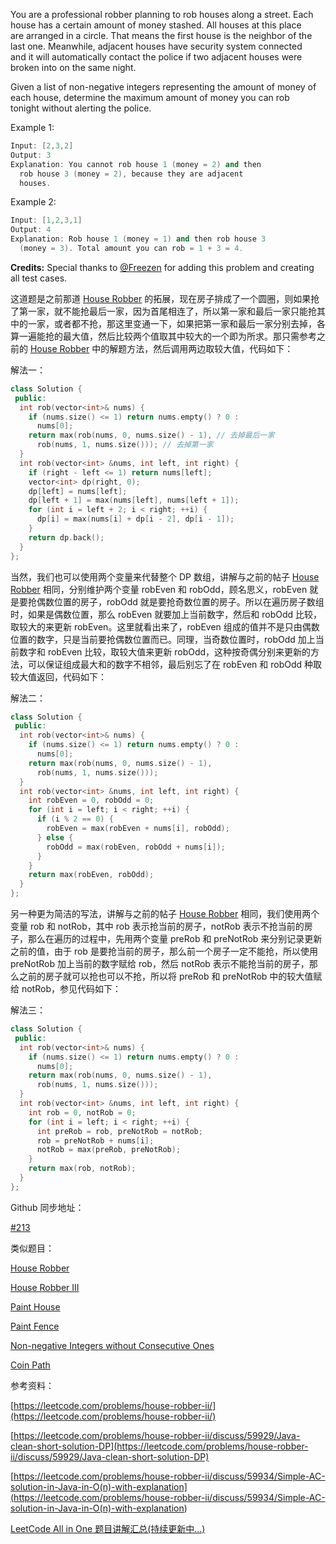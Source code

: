 You are a professional robber planning to rob houses along a street. Each house has a certain amount of money stashed. All houses at this place are arranged in a circle. That means the first house is the neighbor of the last one. Meanwhile, adjacent houses have security system connected and it will automatically contact the police if two adjacent houses were broken into on the same night.

Given a list of non-negative integers representing the amount of money of each house, determine the maximum amount of money you can rob tonight without alerting the police.

Example 1:

```cpp
Input: [2,3,2]
Output: 3
Explanation: You cannot rob house 1 (money = 2) and then
  rob house 3 (money = 2), because they are adjacent
  houses.
```

Example 2:

```cpp
Input: [1,2,3,1]
Output: 4
Explanation: Rob house 1 (money = 1) and then rob house 3
  (money = 3). Total amount you can rob = 1 + 3 = 4.
```

**Credits:** Special thanks to [@Freezen](https://oj.leetcode.com/discuss/user/Freezen) for adding this problem and creating all test cases.

这道题是之前那道 [House Robber](http://www.cnblogs.com/grandyang/p/4383632.html) 的拓展，现在房子排成了一个圆圈，则如果抢了第一家，就不能抢最后一家，因为首尾相连了，所以第一家和最后一家只能抢其中的一家，或者都不抢，那这里变通一下，如果把第一家和最后一家分别去掉，各算一遍能抢的最大值，然后比较两个值取其中较大的一个即为所求。那只需参考之前的 [House Robber](http://www.cnblogs.com/grandyang/p/4383632.html) 中的解题方法，然后调用两边取较大值，代码如下：

解法一：

```cpp
class Solution {
 public:
  int rob(vector<int>& nums) {
    if (nums.size() <= 1) return nums.empty() ? 0 :
      nums[0];
    return max(rob(nums, 0, nums.size() - 1), // 去掉最后一家
      rob(nums, 1, nums.size())); // 去掉第一家
  }
  int rob(vector<int> &nums, int left, int right) {
    if (right - left <= 1) return nums[left];
    vector<int> dp(right, 0);
    dp[left] = nums[left];
    dp[left + 1] = max(nums[left], nums[left + 1]);
    for (int i = left + 2; i < right; ++i) {
      dp[i] = max(nums[i] + dp[i - 2], dp[i - 1]);
    }
    return dp.back();
  }
};
```

当然，我们也可以使用两个变量来代替整个 DP 数组，讲解与之前的帖子 [House Robber](http://www.cnblogs.com/grandyang/p/4383632.html) 相同，分别维护两个变量 robEven 和 robOdd，顾名思义，robEven 就是要抢偶数位置的房子，robOdd 就是要抢奇数位置的房子。所以在遍历房子数组时，如果是偶数位置，那么 robEven 就要加上当前数字，然后和 robOdd 比较，取较大的来更新 robEven。这里就看出来了，robEven 组成的值并不是只由偶数位置的数字，只是当前要抢偶数位置而已。同理，当奇数位置时，robOdd 加上当前数字和 robEven 比较，取较大值来更新 robOdd，这种按奇偶分别来更新的方法，可以保证组成最大和的数字不相邻，最后别忘了在 robEven 和 robOdd 种取较大值返回，代码如下：

解法二：

```cpp
class Solution {
 public:
  int rob(vector<int>& nums) {
    if (nums.size() <= 1) return nums.empty() ? 0 :
      nums[0];
    return max(rob(nums, 0, nums.size() - 1),
      rob(nums, 1, nums.size()));
  }
  int rob(vector<int> &nums, int left, int right) {
    int robEven = 0, robOdd = 0;
    for (int i = left; i < right; ++i) {
      if (i % 2 == 0) {
        robEven = max(robEven + nums[i], robOdd);
      } else {
        robOdd = max(robEven, robOdd + nums[i]);
      }
    }
    return max(robEven, robOdd);
  }
};
```

另一种更为简洁的写法，讲解与之前的帖子 [House Robber](http://www.cnblogs.com/grandyang/p/4383632.html) 相同，我们使用两个变量 rob 和 notRob，其中 rob 表示抢当前的房子，notRob 表示不抢当前的房子，那么在遍历的过程中，先用两个变量 preRob 和 preNotRob 来分别记录更新之前的值，由于 rob 是要抢当前的房子，那么前一个房子一定不能抢，所以使用 preNotRob 加上当前的数字赋给 rob，然后 notRob 表示不能抢当前的房子，那么之前的房子就可以抢也可以不抢，所以将 preRob 和 preNotRob 中的较大值赋给 notRob，参见代码如下：

解法三：

```cpp
class Solution {
 public:
  int rob(vector<int>& nums) {
    if (nums.size() <= 1) return nums.empty() ? 0 :
      nums[0];
    return max(rob(nums, 0, nums.size() - 1),
      rob(nums, 1, nums.size()));
  }
  int rob(vector<int> &nums, int left, int right) {
    int rob = 0, notRob = 0;
    for (int i = left; i < right; ++i) {
      int preRob = rob, preNotRob = notRob;
      rob = preNotRob + nums[i];
      notRob = max(preRob, preNotRob);
    }
    return max(rob, notRob);
  }
};
```

Github 同步地址：

[#213](https://github.com/grandyang/leetcode/issues/213)

类似题目：

[House Robber](http://www.cnblogs.com/grandyang/p/4383632.html)

[House Robber III](http://www.cnblogs.com/grandyang/p/5275096.html)

[Paint House](http://www.cnblogs.com/grandyang/p/5319384.html)

[Paint Fence](http://www.cnblogs.com/grandyang/p/5231220.html)

[Non-negative Integers without Consecutive Ones](http://www.cnblogs.com/grandyang/p/6959585.html)

[Coin Path](http://www.cnblogs.com/grandyang/p/8183477.html)

参考资料：

[https://leetcode.com/problems/house-robber-ii/](https://leetcode.com/problems/house-robber-ii/)

[https://leetcode.com/problems/house-robber-ii/discuss/59929/Java-clean-short-solution-DP](https://leetcode.com/problems/house-robber-ii/discuss/59929/Java-clean-short-solution-DP)

[](<https://leetcode.com/problems/house-robber-ii/discuss/59934/Simple-AC-solution-in-Java-in-O(n)-with-explanation>)[https://leetcode.com/problems/house-robber-ii/discuss/59934/Simple-AC-solution-in-Java-in-O(n)-with-explanation](<https://leetcode.com/problems/house-robber-ii/discuss/59934/Simple-AC-solution-in-Java-in-O(n)-with-explanation>)

[LeetCode All in One 题目讲解汇总(持续更新中...)](http://www.cnblogs.com/grandyang/p/4606334.html)

